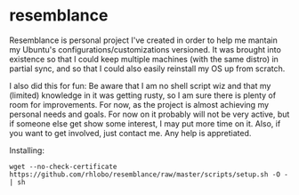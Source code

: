 resemblance
===========

Resemblance is personal project I've created in order to help me mantain my Ubuntu's configurations/customizations versioned. It was brought into existence so that I could keep multiple machines (with the same distro) in partial sync, and so that I could also easily reinstall my OS up from scratch.

I also did this for fun: Be aware that I am no shell script wiz and that my (limited) knowledge in it was getting rusty, so I am sure there is plenty of room for improvements. For now, as the project is almost achieving my personal needs and goals. For now on it probably will not be very active, but if someone else get show some interest, I may put more time on it. Also, if you want to get involved, just contact me. Any help is appretiated.


Installing:

    wget --no-check-certificate https://github.com/rhlobo/resemblance/raw/master/scripts/setup.sh -O - | sh
